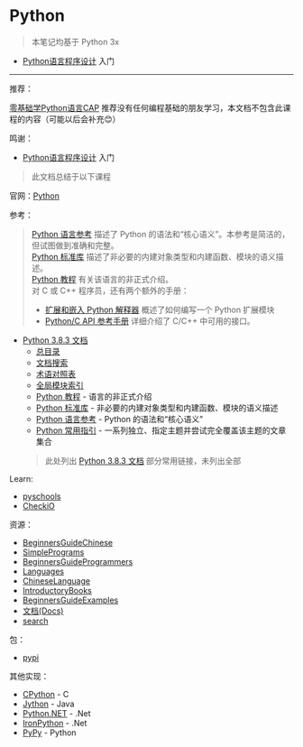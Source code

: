 # Python

> 本笔记均基于 Python 3x

* [Python语言程序设计](1%20python语言程序设计.md) 入门

---

[Python]: https://www.python.org
[Python 3.8.3 文档]: https://docs.python.org/zh-cn/3/
[文档搜索]: https://docs.python.org/zh-cn/3/search.html
[Python 教程]: https://docs.python.org/zh-cn/3/tutorial/index.html
[Python 标准库]: https://docs.python.org/zh-cn/3/library/index.html
[Python 语言参考]: https://docs.python.org/zh-cn/3/reference/index.html
[Python 常用指引]: https://docs.python.org/zh-cn/3/howto/index.html
[总目录]: https://docs.python.org/zh-cn/3/genindex.html
[全局模块索引]: https://docs.python.org/zh-cn/3/py-modindex.html
[术语对照表]: https://docs.python.org/zh-cn/3/glossary.html#term-argument
[扩展和嵌入 Python 解释器]: https://docs.python.org/zh-cn/3/extending/index.html#extending-index
[Python/C API 参考手册]: https://docs.python.org/zh-cn/3/c-api/index.html#c-api-index

[零基础学Python语言CAP]: https://www.icourse163.org/course/0908BIT001CAP-1002058035?outvandor=zw_mooc_pclszykctj_
[Python语言程序设计]: https://www.icourse163.org/course/BIT-268001?tid=1460270441

推荐：

[零基础学Python语言CAP] 推荐没有任何编程基础的朋友学习，本文档不包含此课程的内容（可能以后会补充😊）

鸣谢：

* [Python语言程序设计] 入门

> 此文档总结于以下课程



官网：[Python]

参考：  

> [Python 语言参考] 描述了 Python 的语法和“核心语义”。本参考是简洁的，但试图做到准确和完整。  
> [Python 标准库] 描述了非必要的内建对象类型和内建函数、模块的语义描述。  
> [Python 教程] 有关该语言的非正式介绍。  
> 对 C 或 C++ 程序员，还有两个额外的手册：  
>  * [扩展和嵌入 Python 解释器] 概述了如何编写一个 Python 扩展模块  
>  * [Python/C API 参考手册] 详细介绍了 C/C++ 中可用的接口。

* [Python 3.8.3 文档]
  * [总目录]
  * [文档搜索]
  * [术语对照表]
  * [全局模块索引]
  * [Python 教程] - 语言的非正式介绍
  * [Python 标准库] - 非必要的内建对象类型和内建函数、模块的语义描述
  * [Python 语言参考] -  Python 的语法和“核心语义”
  * [Python 常用指引] - 一系列独立、指定主题并尝试完全覆盖该主题的文章集合
  > 此处列出 [Python 3.8.3 文档] 部分常用链接，未列出全部

Learn:  

* [pyschools](http://www.pyschools.com/#)
* [CheckiO](https://checkio.org)

资源：  

* [BeginnersGuideChinese](https://wiki.python.org/moin/BeginnersGuideChinese)
* [SimplePrograms](https://wiki.python.org/moin/SimplePrograms)
* [BeginnersGuideProgrammers](https://wiki.python.org/moin/BeginnersGuide/Programmers)
* [Languages](https://wiki.python.org/moin/Languages)
* [ChineseLanguage](https://wiki.python.org/moin/ChineseLanguage)
* [IntroductoryBooks](https://wiki.python.org/moin/IntroductoryBooks)
* [BeginnersGuideExamples](https://wiki.python.org/moin/BeginnersGuide/Examples)
* [文档(Docs)](https://www.python.org/doc/)
* [search](https://www.python.org/search/)

包：

* [pypi](https://pypi.org)

其他实现：

* [CPython](https://github.com/python/cpython) - C
* [Jython](http://www.jython.org/) - Java
* [Python.NET](https://pythonnet.github.io/) - .Net
* [IronPython](http://ironpython.net/) - .Net
* [PyPy](http://pypy.org/) - Python